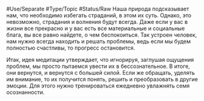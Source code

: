 #Use/Separate #Type/Topic #Status/Raw 
Наша природа подсказывает нам, что необходимо избегать страданий, в этом их суть. Однако, это невозможно, страдания и волнения будут всегда. Даже если у вас в жизни все прекрасно и у вас есть все материальные и социальные блага, вы все равно найдете, о чем беспокоиться. Так устроен человек, нам нужно всегда находить и решать проблемы, ведь если мы будем полностью счастливы, то прогресс остановится.

Итак, идея медитации утверждает, что игнорируя, заглушая ощущения проблем, мы просто пытаемся увести их в бессознательное. В итоге, они вернутся, и вернутся с большей силой. Если же обращать, уделять им внимание, то их получится понять, решить и преобразовать в другие эмоции. Для этого нужно тренироваться ежедневно увлажнять семя осознанности.